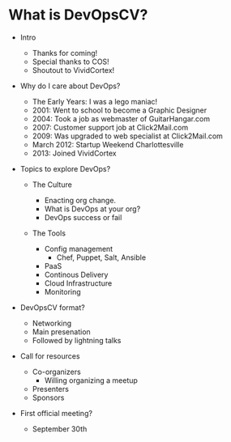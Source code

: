 What is DevOpsCV?
==============

- Intro
  - Thanks for coming!
  - Special thanks to COS!
  - Shoutout to VividCortex!

- Why do I care about DevOps?
  - The Early Years: I was a lego maniac!
  - 2001: Went to school to become a Graphic Designer
  - 2004: Took a job as webmaster of GuitarHangar.com
  - 2007: Customer support job at Click2Mail.com
  - 2009: Was upgraded to web specialist at Click2Mail.com
  - March 2012: Startup Weekend Charlottesville
  - 2013: Joined VividCortex

- Topics to explore DevOps?
  - The Culture
    - Enacting org change.
    - What is DevOps at your org?
    - DevOps success or fail

  - The Tools
    - Config management
      - Chef, Puppet, Salt, Ansible
    - PaaS
    - Continous Delivery
    - Cloud Infrastructure
    - Monitoring

- DevOpsCV format?
  - Networking
  - Main presenation
  - Followed by lightning talks

- Call for resources
  - Co-organizers
    - Willing organizing a meetup
  - Presenters
  - Sponsors

- First official meeting?
  - September 30th
